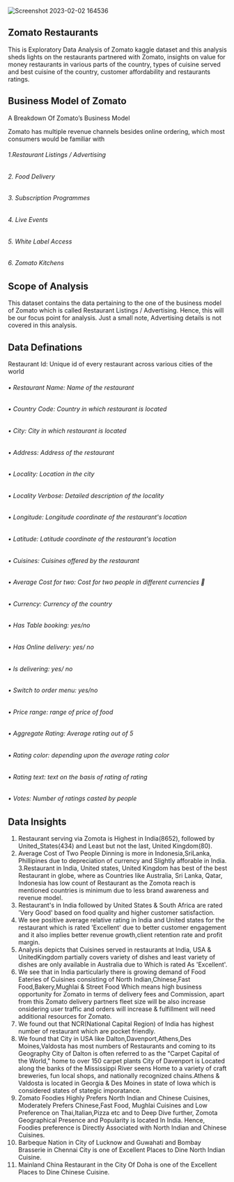 ![Screenshot 2023-02-02 164536](https://user-images.githubusercontent.com/36980518/216315340-9c95e6c5-4f17-4e23-ac42-89c1064da006.png)



## Zomato Restaurants

 This is Exploratory Data Analysis of Zomato kaggle dataset and this analysis sheds lights on the restaurants partnered with Zomato, insights on value for money restaurants in various parts of the country, types of cuisine served and  best cuisine of the country, customer affordability and restaurants ratings. 

## Business Model of Zomato

A Breakdown Of Zomato’s Business Model

Zomato has multiple revenue channels besides online ordering, which most consumers would be familiar with

###### 1.Restaurant Listings / Advertising 
###### 2. Food Delivery
###### 3. Subscription Programmes
###### 4. Live Events
###### 5. White Label Access
###### 6. Zomato Kitchens


## Scope of Analysis

This dataset contains the data pertaining to the one of the business model of Zomato which is called Restaurant Listings / Advertising. Hence, this will be our focus point for analysis.
Just a small note, Advertising details is not covered in this analysis. 

## Data Definations

Restaurant Id: Unique id of every restaurant across various cities of the world
###### • Restaurant Name: Name of the restaurant
###### • Country Code: Country in which restaurant is located
###### • City: City in which restaurant is located
###### • Address: Address of the restaurant
###### • Locality: Location in the city
###### • Locality Verbose: Detailed description of the locality
###### • Longitude: Longitude coordinate of the restaurant's location
###### • Latitude: Latitude coordinate of the restaurant's location
###### • Cuisines: Cuisines offered by the restaurant
###### • Average Cost for two: Cost for two people in different    currencies 👫
###### • Currency: Currency of the country
###### • Has Table booking: yes/no
###### • Has Online delivery: yes/ no
###### • Is delivering: yes/ no
###### • Switch to order menu: yes/no
###### • Price range: range of price of food
###### • Aggregate Rating: Average rating out of 5
###### • Rating color: depending upon the average rating color
###### • Rating text: text on the basis of rating of rating
###### • Votes: Number of ratings casted by people

## Data Insights

1. Restaurant serving via Zomota is Highest in India(8652), followed by United_States(434) and Least but not the last, United Kingdom(80).
2. Average Cost of Two People Dinning is more in Indonesia,SriLanka, Phillipines due to depreciation of currency and Slightly afforable in India.
3.Restaurant in India, United states, United Kingdom has best of the best Restaurant in globe, where as Countries like Australia, Sri Lanka, Qatar, Indonesia 
 has low count of Restaurant as the Zomota reach is mentioned countries is minimum due to less brand awareness and revenue model.
4. Restaurant's in India followed by United States & South Africa are rated 'Very Good' based on food quality and higher customer satisfaction.
5. We see positive average relative rating in India and United states for the restaurant which is rated 'Excellent' due to better customer engagement and it also implies better revenue growth,client retention rate and profit margin.
6. Analysis depicts that Cuisines served in restaurants at India, USA & UnitedKingdom partially covers variety of dishes and least variety of dishes are only available in Australia due to Which is rated As 'Excellent'.
7. We see that in India particularly there is growing demand of Food Eateries of Cuisines consisting of North Indian,Chinese,Fast Food,Bakery,Mughlai & Street Food Which means high business opportunity for Zomato in terms of delivery fees and Commission, apart from this Zomato delivery partners fleet size will be also increase onsidering user traffic and orders will increase & fulfillment will need additional resources for Zomato.
8. We found out that NCR(National Capital Region) of India has highest number of restaurant which are pocket friendly.
9. We found that City in USA like Dalton,Davenport,Athens,Des Moines,Valdosta has most numbers of Restaurants and coming to its Geography City of Dalton is often referred to as the "Carpet Capital of the World," home to over 150 carpet plants City of Davenport is Located along the banks of the Mississippi River seens Home to a variety of craft breweries, fun local shops, and nationally recognized chains.Athens & Valdosta is located in Georgia & Des Moines in state of Iowa which is considered states of stategic imporatance.
10. Zomato Foodies Highly Prefers North Indian and Chinese Cuisines, Moderately Prefers Chinese,Fast Food, Mughlai Cuisines and Low Preference on Thai,Italian,Pizza etc and to Deep Dive further, Zomota Geographical Presence and Popularity is located In India. Hence, Foodies preference is Directly Associated with North Indian and Chinese Cuisines.
11. Barbeque Nation in City of Lucknow and Guwahati and Bombay Brasserie in Chennai City is one of Excellent Places to Dine North Indian Cuisine.
12. Mainland China Restaurant in the City Of Doha is one of the Excellent Places to Dine Chinese Cuisine.













                                     



